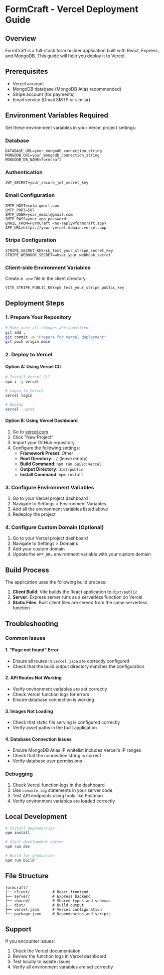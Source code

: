# FormCraft - Vercel Deployment Guide

## Overview
FormCraft is a full-stack form builder application built with React, Express, and MongoDB. This guide will help you deploy it to Vercel.

## Prerequisites
- Vercel account
- MongoDB database (MongoDB Atlas recommended)
- Stripe account (for payments)
- Email service (Gmail SMTP or similar)

## Environment Variables Required

Set these environment variables in your Vercel project settings:

### Database
```
DATABASE_URL=your_mongodb_connection_string
MONGODB_URI=your_mongodb_connection_string
MONGODB_DB_NAME=formcraft
```

### Authentication
```
JWT_SECRET=your_secure_jwt_secret_key
```

### Email Configuration
```
SMTP_HOST=smtp.gmail.com
SMTP_PORT=587
SMTP_USER=your_email@gmail.com
SMTP_PASS=your_app_password
EMAIL_FROM=FormCraft <no-reply@formcraft.app>
APP_URL=https://your-vercel-domain.vercel.app
```

### Stripe Configuration
```
STRIPE_SECRET_KEY=sk_test_your_stripe_secret_key
STRIPE_WEBHOOK_SECRET=whsec_your_webhook_secret
```

### Client-side Environment Variables
Create a `.env` file in the client directory:
```
VITE_STRIPE_PUBLIC_KEY=pk_test_your_stripe_public_key
```

## Deployment Steps

### 1. Prepare Your Repository
```bash
# Make sure all changes are committed
git add .
git commit -m "Prepare for Vercel deployment"
git push origin main
```

### 2. Deploy to Vercel

#### Option A: Using Vercel CLI
```bash
# Install Vercel CLI
npm i -g vercel

# Login to Vercel
vercel login

# Deploy
vercel --prod
```

#### Option B: Using Vercel Dashboard
1. Go to [vercel.com](https://vercel.com)
2. Click "New Project"
3. Import your GitHub repository
4. Configure the following settings:
   - **Framework Preset**: Other
   - **Root Directory**: `./` (leave empty)
   - **Build Command**: `npm run build:vercel`
   - **Output Directory**: `dist/public`
   - **Install Command**: `npm install`

### 3. Configure Environment Variables
1. Go to your Vercel project dashboard
2. Navigate to Settings > Environment Variables
3. Add all the environment variables listed above
4. Redeploy the project

### 4. Configure Custom Domain (Optional)
1. Go to your Vercel project dashboard
2. Navigate to Settings > Domains
3. Add your custom domain
4. Update the `APP_URL` environment variable with your custom domain

## Build Process

The application uses the following build process:
1. **Client Build**: Vite builds the React application to `dist/public`
2. **Server**: Express server runs as a serverless function on Vercel
3. **Static Files**: Built client files are served from the same serverless function

## Troubleshooting

### Common Issues

#### 1. "Page not found" Error
- Ensure all routes in `vercel.json` are correctly configured
- Check that the build output directory matches the configuration

#### 2. API Routes Not Working
- Verify environment variables are set correctly
- Check Vercel function logs for errors
- Ensure database connection is working

#### 3. Images Not Loading
- Check that static file serving is configured correctly
- Verify asset paths in the built application

#### 4. Database Connection Issues
- Ensure MongoDB Atlas IP whitelist includes Vercel's IP ranges
- Check that the connection string is correct
- Verify database user permissions

### Debugging
1. Check Vercel function logs in the dashboard
2. Use `console.log` statements in your server code
3. Test API endpoints using tools like Postman
4. Verify environment variables are loaded correctly

## Local Development
```bash
# Install dependencies
npm install

# Start development server
npm run dev

# Build for production
npm run build
```

## File Structure
```
formcraft/
├── client/          # React frontend
├── server/          # Express backend
├── shared/          # Shared types and schemas
├── dist/            # Build output
├── vercel.json      # Vercel configuration
└── package.json     # Dependencies and scripts
```

## Support
If you encounter issues:
1. Check the Vercel documentation
2. Review the function logs in Vercel dashboard
3. Test locally to isolate issues
4. Verify all environment variables are set correctly 